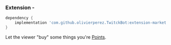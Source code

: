 ### Extension - 

```groovy
dependency {
    implementation 'com.github.olivierperez.TwitckBot:extension-market:0.0.4'
}
```

Let the viewer "buy" some things you're [Points](Points.md).
